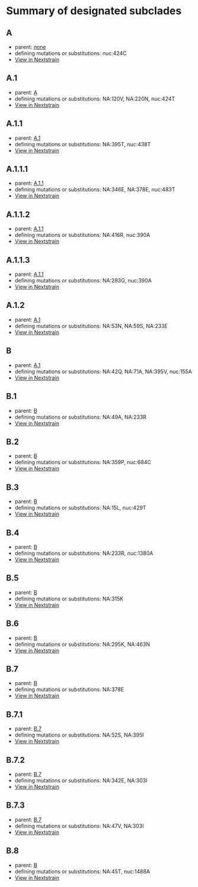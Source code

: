 # Summary of designated subclades
## A
 * parent: [none](#none)
 * defining mutations or substitutions: nuc:424C
 * [View in Nextstrain](https://nextstrain.org/flu/seasonal/vic/na/6y?branchLabel=Subclade&c=subclade&label=Subclade:A)

## A.1
 * parent: [A](#A)
 * defining mutations or substitutions: NA:120V, NA:220N, nuc:424T
 * [View in Nextstrain](https://nextstrain.org/flu/seasonal/vic/na/6y?branchLabel=Subclade&c=subclade&label=Subclade:A.1)

## A.1.1
 * parent: [A.1](#A1)
 * defining mutations or substitutions: NA:395T, nuc:438T
 * [View in Nextstrain](https://nextstrain.org/flu/seasonal/vic/na/6y?branchLabel=Subclade&c=subclade&label=Subclade:A.1.1)

## A.1.1.1
 * parent: [A.1.1](#A11)
 * defining mutations or substitutions: NA:346E, NA:378E, nuc:483T
 * [View in Nextstrain](https://nextstrain.org/flu/seasonal/vic/na/6y?branchLabel=Subclade&c=subclade&label=Subclade:A.1.1.1)

## A.1.1.2
 * parent: [A.1.1](#A11)
 * defining mutations or substitutions: NA:416R, nuc:390A
 * [View in Nextstrain](https://nextstrain.org/flu/seasonal/vic/na/6y?branchLabel=Subclade&c=subclade&label=Subclade:A.1.1.2)

## A.1.1.3
 * parent: [A.1.1](#A11)
 * defining mutations or substitutions: NA:283G, nuc:390A
 * [View in Nextstrain](https://nextstrain.org/flu/seasonal/vic/na/6y?branchLabel=Subclade&c=subclade&label=Subclade:A.1.1.3)

## A.1.2
 * parent: [A.1](#A1)
 * defining mutations or substitutions: NA:53N, NA:59S, NA:233E
 * [View in Nextstrain](https://nextstrain.org/flu/seasonal/vic/na/6y?branchLabel=Subclade&c=subclade&label=Subclade:A.1.2)

## B
 * parent: [A.1](#A1)
 * defining mutations or substitutions: NA:42Q, NA:71A, NA:395V, nuc:155A
 * [View in Nextstrain](https://nextstrain.org/flu/seasonal/vic/na/6y?branchLabel=Subclade&c=subclade&label=Subclade:B)

## B.1
 * parent: [B](#B)
 * defining mutations or substitutions: NA:49A, NA:233R
 * [View in Nextstrain](https://nextstrain.org/flu/seasonal/vic/na/6y?branchLabel=Subclade&c=subclade&label=Subclade:B.1)

## B.2
 * parent: [B](#B)
 * defining mutations or substitutions: NA:359P, nuc:684C
 * [View in Nextstrain](https://nextstrain.org/flu/seasonal/vic/na/6y?branchLabel=Subclade&c=subclade&label=Subclade:B.2)

## B.3
 * parent: [B](#B)
 * defining mutations or substitutions: NA:15L, nuc:429T
 * [View in Nextstrain](https://nextstrain.org/flu/seasonal/vic/na/6y?branchLabel=Subclade&c=subclade&label=Subclade:B.3)

## B.4
 * parent: [B](#B)
 * defining mutations or substitutions: NA:233R, nuc:1380A
 * [View in Nextstrain](https://nextstrain.org/flu/seasonal/vic/na/6y?branchLabel=Subclade&c=subclade&label=Subclade:B.4)

## B.5
 * parent: [B](#B)
 * defining mutations or substitutions: NA:315K
 * [View in Nextstrain](https://nextstrain.org/flu/seasonal/vic/na/6y?branchLabel=Subclade&c=subclade&label=Subclade:B.5)

## B.6
 * parent: [B](#B)
 * defining mutations or substitutions: NA:295K, NA:463N
 * [View in Nextstrain](https://nextstrain.org/flu/seasonal/vic/na/6y?branchLabel=Subclade&c=subclade&label=Subclade:B.6)

## B.7
 * parent: [B](#B)
 * defining mutations or substitutions: NA:378E
 * [View in Nextstrain](https://nextstrain.org/flu/seasonal/vic/na/6y?branchLabel=Subclade&c=subclade&label=Subclade:B.7)

## B.7.1
 * parent: [B.7](#B7)
 * defining mutations or substitutions: NA:52S, NA:395I
 * [View in Nextstrain](https://nextstrain.org/flu/seasonal/vic/na/6y?branchLabel=Subclade&c=subclade&label=Subclade:B.7.1)

## B.7.2
 * parent: [B.7](#B7)
 * defining mutations or substitutions: NA:342E, NA:303I
 * [View in Nextstrain](https://nextstrain.org/flu/seasonal/vic/na/6y?branchLabel=Subclade&c=subclade&label=Subclade:B.7.2)

## B.7.3
 * parent: [B.7](#B7)
 * defining mutations or substitutions: NA:47V, NA:303I
 * [View in Nextstrain](https://nextstrain.org/flu/seasonal/vic/na/6y?branchLabel=Subclade&c=subclade&label=Subclade:B.7.3)

## B.8
 * parent: [B](#B)
 * defining mutations or substitutions: NA:45T, nuc:1488A
 * [View in Nextstrain](https://nextstrain.org/flu/seasonal/vic/na/6y?branchLabel=Subclade&c=subclade&label=Subclade:B.8)

